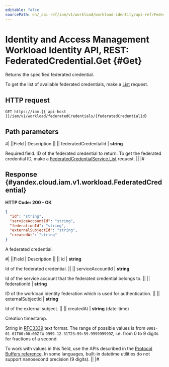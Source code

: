```yaml
---
editable: false
sourcePath: en/_api-ref/iam/v1/workload/workload-identity/api-ref/FederatedCredential/get.md
---
```


# Identity and Access Management Workload Identity API, REST: FederatedCredential.Get {#Get}

Returns the specified federated credential.

To get the list of available federated credentials, make a [List](/docs/iam/workload-identity/api-ref/FederatedCredential/list#List) request.

## HTTP request

```
GET https://iam.{{ api-host }}/iam/v1/workload/federatedCredentials/{federatedCredentialId}
```

## Path parameters

#|
||Field | Description ||
|| federatedCredentialId | **string**

Required field. ID of the federated credential to return.
To get the federated credential ID, make a [FederatedCredentialService.List](/docs/iam/workload-identity/api-ref/FederatedCredential/list#List) request. ||
|#

## Response {#yandex.cloud.iam.v1.workload.FederatedCredential}

**HTTP Code: 200 - OK**

```json
{
  "id": "string",
  "serviceAccountId": "string",
  "federationId": "string",
  "externalSubjectId": "string",
  "createdAt": "string"
}
```

A federated credential.

#|
||Field | Description ||
|| id | **string**

Id of the federated credential. ||
|| serviceAccountId | **string**

Id of the service account that the federated credential belongs to. ||
|| federationId | **string**

ID of the workload identity federation which is used for authentication. ||
|| externalSubjectId | **string**

Id of the external subject. ||
|| createdAt | **string** (date-time)

Creation timestamp.

String in [RFC3339](https://www.ietf.org/rfc/rfc3339.txt) text format. The range of possible values is from
`0001-01-01T00:00:00Z` to `9999-12-31T23:59:59.999999999Z`, i.e. from 0 to 9 digits for fractions of a second.

To work with values in this field, use the APIs described in the
[Protocol Buffers reference](https://developers.google.com/protocol-buffers/docs/reference/overview).
In some languages, built-in datetime utilities do not support nanosecond precision (9 digits). ||
|#
